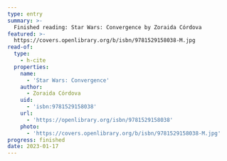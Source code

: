 ```yaml
---
type: entry
summary: >-
  Finished reading: Star Wars: Convergence by Zoraida Córdova
featured: >-
  https://covers.openlibrary.org/b/isbn/9781529158038-M.jpg
read-of:
  type:
    - h-cite
  properties:
    name:
      - 'Star Wars: Convergence'
    author:
      - Zoraida Córdova
    uid:
      - 'isbn:9781529158038'
    url:
      - 'https://openlibrary.org/isbn/9781529158038'
    photo:
      - 'https://covers.openlibrary.org/b/isbn/9781529158038-M.jpg'
progress: finished
date: 2023-01-17
---
```

